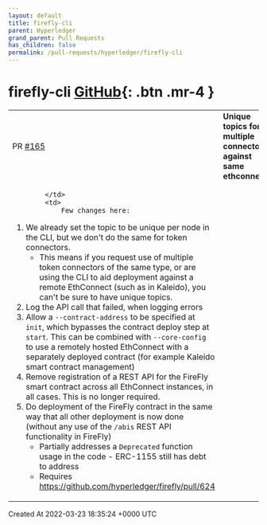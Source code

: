 ```yaml
---
layout: default
title: firefly-cli
parent: Hyperledger
grand_parent: Pull Requests
has_children: false
permalink: /pull-requests/hyperledger/firefly-cli
---
```


# firefly-cli <span class="fs-3 right-align">[GitHub](https://github.com/hyperledger/firefly-cli){: .btn .mr-4 }</span>


<div>
    <table>
        <tr>
            <td>
                PR <a href="https://github.com/hyperledger/firefly-cli/pull/165" class=".btn">#165</a>
            </td>
            <td>
                <b>
                    Unique topics for multiple connectors against same ethconnect
                </b>
            </td>
        </tr>
        <tr>
            <td>
                
            </td>
            <td>
                Few changes here:

1. We already set the topic to be unique per node in the CLI, but we don't do the same for token connectors.
    - This means if you request use of multiple token connectors of the same type, or are using the CLI to aid deployment against a remote EthConnect (such as in Kaleido), you can't be sure to have unique topics.
2. Log the API call that failed, when logging errors
3. Allow a `--contract-address` to be specified at `init`, which bypasses the contract deploy step at `start`. This can be combined with `--core-config` to use a remotely hosted EthConnect with a separately deployed contract (for example Kaleido smart contract management)
4. Remove registration of a REST API for the FireFly smart contract across all EthConnect instances, in all cases. This is no longer required.
5. Do deployment of the FireFly contract in the same way that all other deployment is now done (without any use of the `/abis` REST API functionality in FireFly)
    - Partially addresses a `Deprecated` function usage in the code - ERC-1155 still has debt to address
    - Requires https://github.com/hyperledger/firefly/pull/624
            </td>
        </tr>
    </table>
    <div class="right-align">
        Created At 2022-03-23 18:35:24 +0000 UTC
    </div>
</div>

